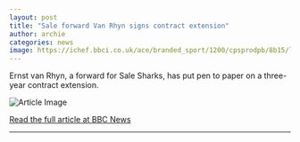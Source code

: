 ```yaml
---
layout: post
title: "Sale forward Van Rhyn signs contract extension"
author: archie
categories: news
image: https://ichef.bbci.co.uk/ace/branded_sport/1200/cpsprodpb/8b15/live/c774b110-9322-11f0-873c-3fec77a46911.jpg
---
```

Ernst van Rhyn, a forward for Sale Sharks, has put pen to paper on a three-year contract extension.

![Article Image](https://ichef.bbci.co.uk/ace/branded_sport/1200/cpsprodpb/8b15/live/c774b110-9322-11f0-873c-3fec77a46911.jpg)

[Read the full article at BBC News](https://www.bbc.com/sport/rugby-union/articles/c36k5d73p4ro?at_medium=RSS&at_campaign=rss)

---
